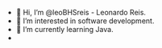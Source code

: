 - 👋 Hi, I’m @leoBHSreis - Leonardo Reis.
- 👀 I’m interested in software development.
- 🌱 I’m currently learning Java.
- 


